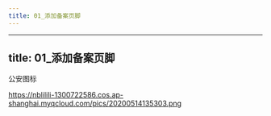 ```yaml
---
title: 01_添加备案页脚
---
```

---
title: 01_添加备案页脚
---
公安图标

<https://nblilili-1300722586.cos.ap-shanghai.myqcloud.com/pics/20200514135303.png>
